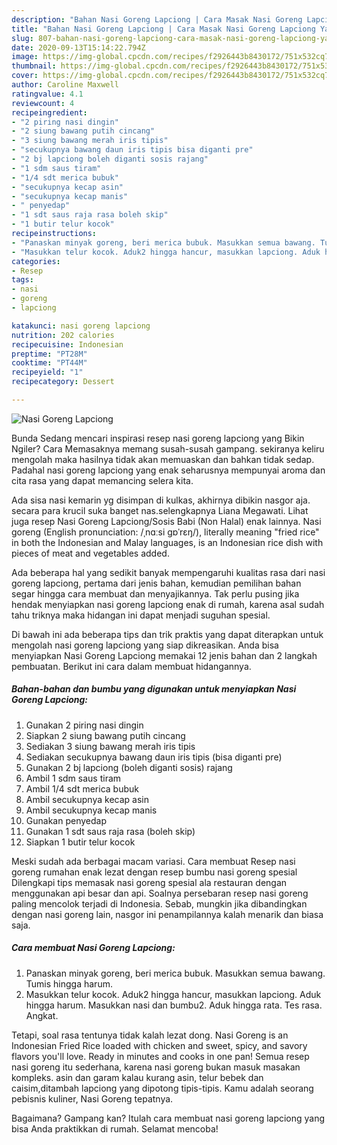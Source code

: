 ```yaml
---
description: "Bahan Nasi Goreng Lapciong | Cara Masak Nasi Goreng Lapciong Yang Enak Banget"
title: "Bahan Nasi Goreng Lapciong | Cara Masak Nasi Goreng Lapciong Yang Enak Banget"
slug: 807-bahan-nasi-goreng-lapciong-cara-masak-nasi-goreng-lapciong-yang-enak-banget
date: 2020-09-13T15:14:22.794Z
image: https://img-global.cpcdn.com/recipes/f2926443b8430172/751x532cq70/nasi-goreng-lapciong-foto-resep-utama.jpg
thumbnail: https://img-global.cpcdn.com/recipes/f2926443b8430172/751x532cq70/nasi-goreng-lapciong-foto-resep-utama.jpg
cover: https://img-global.cpcdn.com/recipes/f2926443b8430172/751x532cq70/nasi-goreng-lapciong-foto-resep-utama.jpg
author: Caroline Maxwell
ratingvalue: 4.1
reviewcount: 4
recipeingredient:
- "2 piring nasi dingin"
- "2 siung bawang putih cincang"
- "3 siung bawang merah iris tipis"
- "secukupnya bawang daun iris tipis bisa diganti pre"
- "2 bj lapciong boleh diganti sosis rajang"
- "1 sdm saus tiram"
- "1/4 sdt merica bubuk"
- "secukupnya kecap asin"
- "secukupnya kecap manis"
- " penyedap"
- "1 sdt saus raja rasa boleh skip"
- "1 butir telur kocok"
recipeinstructions:
- "Panaskan minyak goreng, beri merica bubuk. Masukkan semua bawang. Tumis hingga harum."
- "Masukkan telur kocok. Aduk2 hingga hancur, masukkan lapciong. Aduk hingga harum. Masukkan nasi dan bumbu2. Aduk hingga rata. Tes rasa. Angkat."
categories:
- Resep
tags:
- nasi
- goreng
- lapciong

katakunci: nasi goreng lapciong 
nutrition: 202 calories
recipecuisine: Indonesian
preptime: "PT28M"
cooktime: "PT44M"
recipeyield: "1"
recipecategory: Dessert

---
```



![Nasi Goreng Lapciong](https://img-global.cpcdn.com/recipes/f2926443b8430172/751x532cq70/nasi-goreng-lapciong-foto-resep-utama.jpg)

Bunda Sedang mencari inspirasi resep nasi goreng lapciong yang Bikin Ngiler? Cara Memasaknya memang susah-susah gampang. sekiranya keliru mengolah maka hasilnya tidak akan memuaskan dan bahkan tidak sedap. Padahal nasi goreng lapciong yang enak seharusnya mempunyai aroma dan cita rasa yang dapat memancing selera kita.

Ada sisa nasi kemarin yg disimpan di kulkas, akhirnya dibikin nasgor aja. secara para krucil suka banget nas.selengkapnya Liana Megawati. Lihat juga resep Nasi Goreng Lapciong/Sosis Babi (Non Halal) enak lainnya. Nasi goreng (English pronunciation: /ˌnɑːsi ɡɒˈrɛŋ/), literally meaning &#34;fried rice&#34; in both the Indonesian and Malay languages, is an Indonesian rice dish with pieces of meat and vegetables added.

Ada beberapa hal yang sedikit banyak mempengaruhi kualitas rasa dari nasi goreng lapciong, pertama dari jenis bahan, kemudian pemilihan bahan segar hingga cara membuat dan menyajikannya. Tak perlu pusing jika hendak menyiapkan nasi goreng lapciong enak di rumah, karena asal sudah tahu triknya maka hidangan ini dapat menjadi suguhan spesial.


Di bawah ini ada beberapa tips dan trik praktis yang dapat diterapkan untuk mengolah nasi goreng lapciong yang siap dikreasikan. Anda bisa menyiapkan Nasi Goreng Lapciong memakai 12 jenis bahan dan 2 langkah pembuatan. Berikut ini cara dalam membuat hidangannya.

<!--inarticleads1-->

##### Bahan-bahan dan bumbu yang digunakan untuk menyiapkan Nasi Goreng Lapciong:

1. Gunakan 2 piring nasi dingin
1. Siapkan 2 siung bawang putih cincang
1. Sediakan 3 siung bawang merah iris tipis
1. Sediakan secukupnya bawang daun iris tipis (bisa diganti pre)
1. Gunakan 2 bj lapciong (boleh diganti sosis) rajang
1. Ambil 1 sdm saus tiram
1. Ambil 1/4 sdt merica bubuk
1. Ambil secukupnya kecap asin
1. Ambil secukupnya kecap manis
1. Gunakan  penyedap
1. Gunakan 1 sdt saus raja rasa (boleh skip)
1. Siapkan 1 butir telur kocok


Meski sudah ada berbagai macam variasi. Cara membuat Resep nasi goreng rumahan enak lezat dengan resep bumbu nasi goreng spesial Dilengkapi tips memasak nasi goreng spesial ala restauran dengan menggunakan api besar dan api. Soalnya persebaran resep nasi goreng paling mencolok terjadi di Indonesia. Sebab, mungkin jika dibandingkan dengan nasi goreng lain, nasgor ini penampilannya kalah menarik dan biasa saja. 

<!--inarticleads2-->

##### Cara membuat Nasi Goreng Lapciong:

1. Panaskan minyak goreng, beri merica bubuk. Masukkan semua bawang. Tumis hingga harum.
1. Masukkan telur kocok. Aduk2 hingga hancur, masukkan lapciong. Aduk hingga harum. Masukkan nasi dan bumbu2. Aduk hingga rata. Tes rasa. Angkat.


Tetapi, soal rasa tentunya tidak kalah lezat dong. Nasi Goreng is an Indonesian Fried Rice loaded with chicken and sweet, spicy, and savory flavors you&#39;ll love. Ready in minutes and cooks in one pan! Semua resep nasi goreng itu sederhana, karena nasi goreng bukan masuk masakan kompleks. asin dan garam kalau kurang asin, telur bebek dan caisim,ditambah lapciong yang dipotong tipis-tipis. Kamu adalah seorang pebisnis kuliner, Nasi Goreng tepatnya. 

Bagaimana? Gampang kan? Itulah cara membuat nasi goreng lapciong yang bisa Anda praktikkan di rumah. Selamat mencoba!
